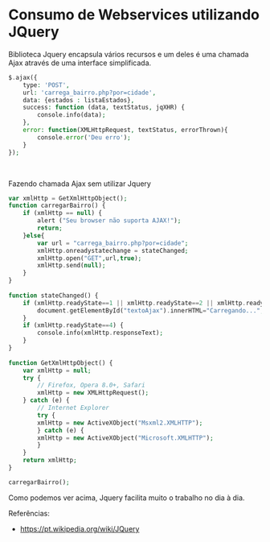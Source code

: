 # Consumo de Webservices utilizando JQuery

Biblioteca Jquery encapsula vários recursos e um deles é uma chamada Ajax através 
de uma interface simplificada. 

```php
$.ajax({
    type: 'POST',
    url: 'carrega_bairro.php?por=cidade', 
    data: {estados : listaEstados},
    success: function (data, textStatus, jqXHR) {                            
        console.info(data);
    },
    error: function(XMLHttpRequest, textStatus, errorThrown){
        console.error('Deu erro');
    }
});
```

<br />

Fazendo chamada Ajax sem utilizar Jquery
```php
var xmlHttp = GetXmlHttpObject();
function carregarBairro() {
    if (xmlHttp == null) {
        alert ("Seu browser não suporta AJAX!");
        return;
    }else{
        var url = "carrega_bairro.php?por=cidade";
        xmlHttp.onreadystatechange = stateChanged;
        xmlHttp.open("GET",url,true);
        xmlHttp.send(null);
    }
}
 
function stateChanged() {
    if (xmlHttp.readyState==1 || xmlHttp.readyState==2 || xmlHttp.readyState==3) {
        document.getElementById("textoAjax").innerHTML="Carregando...";
    }
    if (xmlHttp.readyState==4) {
        console.info(xmlHttp.responseText);
    }
}
 
function GetXmlHttpObject() {
    var xmlHttp = null;
    try {
        // Firefox, Opera 8.0+, Safari
        xmlHttp = new XMLHttpRequest();
    } catch (e) {
        // Internet Explorer
        try {
        xmlHttp = new ActiveXObject("Msxml2.XMLHTTP");
        } catch (e) {
        xmlHttp = new ActiveXObject("Microsoft.XMLHTTP");
        }
    }
    return xmlHttp;
}

carregarBairro();

```

Como podemos ver acima, Jquery facilita muito o trabalho no dia à dia.
<br />

Referências: 

* https://pt.wikipedia.org/wiki/JQuery